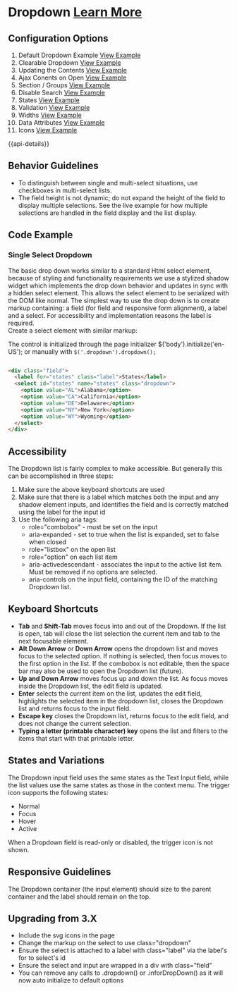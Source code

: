 
# Dropdown  [Learn More](#)

## Configuration Options

1. Default Dropdown Example [View Example]( ../components/dropdown/example-index)
2. Clearable Dropdown [View Example]( ../components/dropdown/example-clearable.html)
3. Updating the Contents [View Example]( ../components/dropdown/example-updating.html)
4. Ajax Conents on Open [View Example]( ../components/dropdown/example-ajax.html)
5. Section / Groups [View Example]( ../components/dropdown/example-groups.html)
6. Disable Search [View Example]( ../components/dropdown/example-no-search.html)
7. States [View Example]( ../components/dropdown/example-states.htm)
8. Validation [View Example]( ../components/dropdown/example-validation.html)
9. Widths [View Example]( ../components/dropdown/example-widths.html)
10. Data Attributes [View Example]( ../components/dropdown/example-with-data-attribute.html)
11. Icons [View Example]( ../components/dropdown/example-icons.html)

{{api-details}}

## Behavior Guidelines

-   To distinguish between single and multi-select situations, use checkboxes in multi-select lists.
-   The field height is not dynamic; do not expand the height of the field to display multiple selections. See the live example for how multiple selections are handled in the field display and the list display.

## Code Example

### Single Select Dropdown

The basic drop down works similar to a standard Html select element, because of styling and functionality requirements we use a stylized shadow widget which implements the drop down behavior and updates in sync with a hidden select element. This allows the select element to be serialized with the DOM like normal. The simplest way to use the drop down is to create markup containing: a field (for field and responsive form alignment), a label and a select. For accessibility and implementation reasons the label is required.\
 Create a select element with similar markup:

The control is initialized through the page initializer \$('body').initialize('en-US'); or manually with `$('.dropdown').dropdown();`

```html

<div class="field">
  <label for="states" class="label">States</label>
  <select id="states" name="states" class="dropdown">
    <option value="AL">Alabama</option>
    <option value="CA">California</option>
    <option value="DE">Delaware</option>
    <option value="NY">New York</option>
    <option value="WY">Wyoming</option>
  </select>
</div>


```

## Accessibility

The Dropdown list is fairly complex to make accessible. But generally this can be accomplished in three steps:

1.  Make sure the above keyboard shortcuts are used
2.  Make sure that there is a label which matches both the input and any shadow element inputs, and identifies the field and is correctly matched using the label for the input id
3.  Use the following aria tags:
    -   role="combobox" - must be set on the input
    -   aria-expanded - set to true when the list is expanded, set to false when closed
    -   role="listbox" on the open list
    -   role="option" on each list item
    -   aria-activedescendant - associates the input to the active list item. Must be removed if no options are selected.
    -   aria-controls on the input field, containing the ID of the matching Dropdown list.


## Keyboard Shortcuts

-   **Tab** and **Shift-Tab** moves focus into and out of the Dropdown. If the list is open, tab will close the list selection the current item and tab to the next focusable element.
-   **Alt Down Arrow** or **Down Arrow** opens the dropdown list and moves focus to the selected option. If nothing is selected, then focus moves to the first option in the list. If the combobox is not editable, then the space bar may also be used to open the Dropdown list (future).
-   **Up and Down Arrow** moves focus up and down the list. As focus moves inside the Dropdown list, the edit field is updated.
-   **Enter** selects the current item on the list, updates the edit field, highlights the selected item in the dropdown list, closes the Dropdown list and returns focus to the input field.
-   **Escape key** closes the Dropdown list, returns focus to the edit field, and does not change the current selection.
-   **Typing a letter (printable character) key** opens the list and filters to the items that start with that printable letter.

## States and Variations

The Dropdown input field uses the same states as the Text Input field, while the list values use the same states as those in the context menu. The trigger icon supports the following states:

-   Normal
-   Focus
-   Hover
-   Active

When a Dropdown field is read-only or disabled, the trigger icon is not shown.

## Responsive Guidelines

The Dropdown container (the input element) should size to the parent container and the label should remain on the top.

## Upgrading from 3.X

-   Include the svg icons in the page
-   Change the markup on the select to use class="dropdown"
-   Ensure the select is attached to a label with class="label" via the label's for to select's id
-   Ensure the select and input are wrapped in a div with class="field"
-   You can remove any calls to .dropdown() or .inforDropDown() as it will now auto initialize to default options
